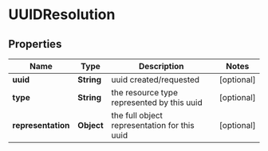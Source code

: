 
# UUIDResolution

## Properties
Name | Type | Description | Notes
------------ | ------------- | ------------- | -------------
**uuid** | **String** | uuid created/requested |  [optional]
**type** | **String** | the resource type represented by this uuid |  [optional]
**representation** | **Object** | the full object representation for this uuid |  [optional]



